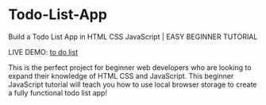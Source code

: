 # Todo-List-App
Build a Todo List App in HTML CSS JavaScript | EASY BEGINNER TUTORIAL

LIVE DEMO: [to do list](https://to-do-codewithgulzarsaifi.netlify.app/)

This is the perfect project for beginner web developers who are looking to expand their knowledge of HTML CSS and JavaScript. This beginner JavaScript tutorial will teach you how to use local browser storage to create a fully functional todo list app!

